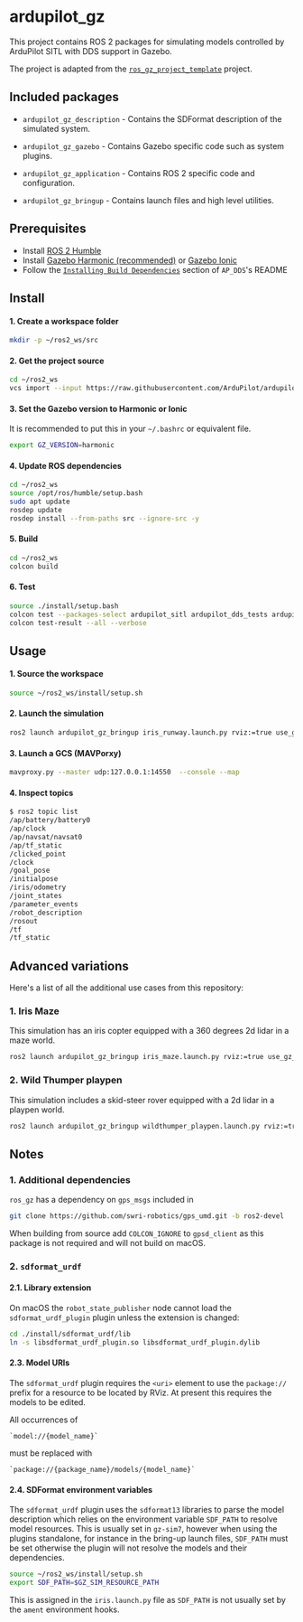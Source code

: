 # ardupilot_gz

This project contains ROS 2 packages for simulating models controlled
by ArduPilot SITL with DDS support in Gazebo.

The project is adapted from the [`ros_gz_project_template`](https://github.com/gazebosim/ros_gz_project_template) project.

## Included packages

* `ardupilot_gz_description` - Contains the SDFormat description of the simulated
  system.

* `ardupilot_gz_gazebo` - Contains Gazebo specific code such as system plugins.

* `ardupilot_gz_application` - Contains ROS 2 specific code and configuration.

* `ardupilot_gz_bringup` - Contains launch files and high level utilities.


## Prerequisites

- Install [ROS 2 Humble](https://docs.ros.org/en/humble/index.html)
- Install [Gazebo Harmonic (recommended)](https://gazebosim.org/docs/harmonic) or [Gazebo Ionic](https://gazebosim.org/docs/ionic)
- Follow the [`Installing Build Dependencies`](https://github.com/ArduPilot/ardupilot/tree/master/libraries/AP_DDS#installing-build-dependencies) section of `AP_DDS`'s README

## Install

#### 1. Create a workspace folder

```bash
mkdir -p ~/ros2_ws/src
```

#### 2. Get the project source

```bash
cd ~/ros2_ws
vcs import --input https://raw.githubusercontent.com/ArduPilot/ardupilot_gz/main/ros2_gz.repos --recursive src
```

#### 3. Set the Gazebo version to Harmonic or Ionic

It is recommended to put this in your `~/.bashrc` or equivalent file.

```bash
export GZ_VERSION=harmonic
```

#### 4. Update ROS dependencies

```bash
cd ~/ros2_ws
source /opt/ros/humble/setup.bash
sudo apt update
rosdep update
rosdep install --from-paths src --ignore-src -y
```

#### 5. Build

```bash
cd ~/ros2_ws
colcon build
```

#### 6. Test

```bash
source ./install/setup.bash
colcon test --packages-select ardupilot_sitl ardupilot_dds_tests ardupilot_gazebo ardupilot_gz_applications ardupilot_gz_description ardupilot_gz_gazebo ardupilot_gz_bringup
colcon test-result --all --verbose
```

## Usage

#### 1. Source the workspace

```bash
source ~/ros2_ws/install/setup.sh
```

#### 2. Launch the simulation

```bash
ros2 launch ardupilot_gz_bringup iris_runway.launch.py rviz:=true use_gz_tf:=true
```

#### 3. Launch a GCS (MAVPorxy)

```bash
mavproxy.py --master udp:127.0.0.1:14550  --console --map
```

#### 4. Inspect topics

```bash
$ ros2 topic list
/ap/battery/battery0
/ap/clock
/ap/navsat/navsat0
/ap/tf_static
/clicked_point
/clock
/goal_pose
/initialpose
/iris/odometry
/joint_states
/parameter_events
/robot_description
/rosout
/tf
/tf_static
```

## Advanced variations

Here's a list of all the additional use cases from this repository:

### 1. Iris Maze

This simulation has an iris copter equipped with a 360 degrees 2d lidar in a maze world.

```bash
ros2 launch ardupilot_gz_bringup iris_maze.launch.py rviz:=true use_gz_tf:=true
```

### 2. Wild Thumper playpen

This simulation includes a skid-steer rover equipped with a 2d lidar in a playpen world.


```bash
ros2 launch ardupilot_gz_bringup wildthumper_playpen.launch.py rviz:=true use_gz_tf:=true
```


## Notes

### 1. Additional dependencies

`ros_gz` has a dependency on `gps_msgs` included in

```bash
git clone https://github.com/swri-robotics/gps_umd.git -b ros2-devel
```

When building from source add `COLCON_IGNORE` to `gpsd_client` as
this package is not required and will not build on macOS.

### 2. `sdformat_urdf`

#### 2.1. Library extension

On macOS the `robot_state_publisher` node cannot load the
`sdformat_urdf_plugin` plugin unless the extension is changed:

```bash
cd ./install/sdformat_urdf/lib
ln -s libsdformat_urdf_plugin.so libsdformat_urdf_plugin.dylib
```

#### 2.3. Model URIs

The `sdformat_urdf` plugin requires the `<uri>` element to use
the `package://` prefix for a resource to be located by RViz. At present
this requires the models to be edited.

All occurrences of

    `model://{model_name}`
must be replaced with

    `package://{package_name}/models/{model_name}`


#### 2.4. SDFormat environment variables

The `sdformat_urdf` plugin uses the `sdformat13` libraries to parse the
model description which relies on the environment variable
`SDF_PATH` to resolve model resources. This is usually set in `gz-sim7`,
however when using the plugins standalone, for instance in the bring-up
launch files, `SDF_PATH` must be set otherwise the plugin will not resolve
the models and their dependencies.

```bash
source ~/ros2_ws/install/setup.sh
export SDF_PATH=$GZ_SIM_RESOURCE_PATH
```

This is assigned in the `iris.launch.py` file as `SDF_PATH` is not usually set
by the `ament` environment hooks.
